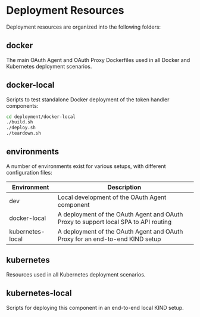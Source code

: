 # Deployment Resources

Deployment resources are organized into the following folders:

## docker

The main OAuth Agent and OAuth Proxy Dockerfiles used in all Docker and Kubernetes deployment scenarios.

## docker-local

Scripts to test standalone Docker deployment of the token handler components:

```bash
cd deployment/docker-local
./build.sh
./deploy.sh
./teardown.sh
```

## environments

A number of environments exist for various setups, with different configuration files:

| Environment | Description |
| ----------- | ----------- |
| dev | Local development of the OAuth Agent component |
| docker-local | A deployment of the OAuth Agent and OAuth Proxy to support local SPA to API routing |
| kubernetes-local | A deployment of the OAuth Agent and OAuth Proxy for an end-to-end KIND setup |

## kubernetes

Resources used in all Kubernetes deployment scenarios.

## kubernetes-local

Scripts for deploying this component in an end-to-end local KIND setup.
